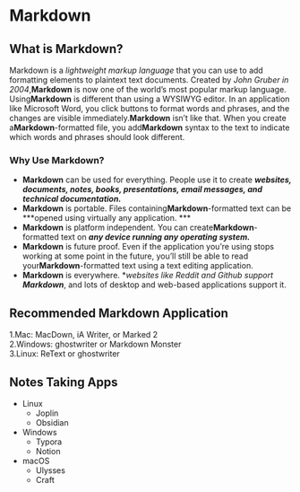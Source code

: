 # Markdown

## What is Markdown?

Markdown is a *lightweight markup language* that you can use to add formatting elements to plaintext text documents. 
Created by *John Gruber in 2004*,**Markdown** is now one of the world’s most popular markup language. 
Using**Markdown** is different than using a WYSIWYG editor. In an application like Microsoft Word, you click buttons to format words and phrases, 
and the changes are visible immediately.**Markdown** isn’t like that. When you create a**Markdown**-formatted file, you add**Markdown** syntax to the text to indicate which words and phrases should look different.

### Why Use Markdown?

* **Markdown** can be used for everything. People use it to create ***websites, documents, notes, books, presentations, email messages, and technical documentation.***
* **Markdown** is portable. Files containing**Markdown**-formatted text can be ***opened using virtually any application. ***
* **Markdown** is platform independent. You can create**Markdown**-formatted text on ***any device running any operating system.***
* **Markdown** is future proof. Even if the application you’re using stops working at some point in the future, you’ll still be able to read your**Markdown**-formatted text using a text editing application. 
* **Markdown** is everywhere. **websites like Reddit and Github support **Markdown***, and lots of desktop and web-based applications support it.
  
## Recommended Markdown Application 

1.Mac: MacDown, iA Writer, or Marked 2  
2.Windows: ghostwriter or Markdown Monster  
3.Linux: ReText or ghostwriter 

## Notes Taking Apps

* Linux   
  * Joplin  
  * Obsidian  
* Windows
  * Typora  
  * Notion  
* macOS  
  * Ulysses  
  * Craft 